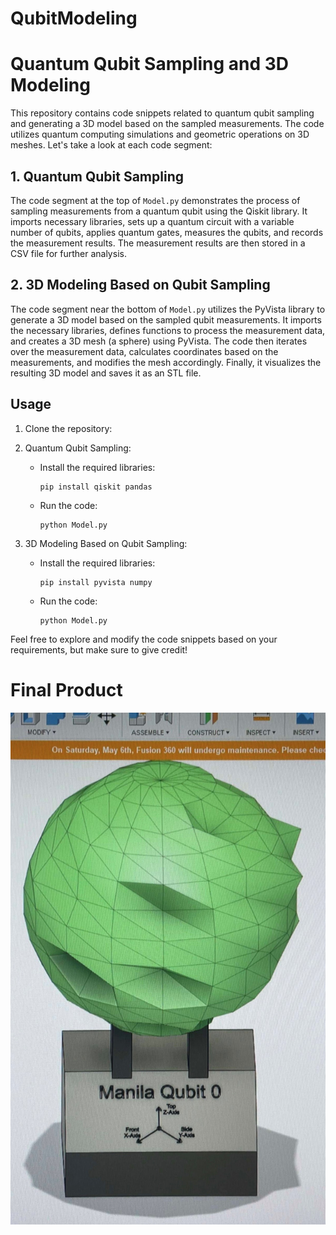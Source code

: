 # QubitModeling

# Quantum Qubit Sampling and 3D Modeling

This repository contains code snippets related to quantum qubit sampling and generating a 3D model based on the sampled measurements. The code utilizes quantum computing simulations and geometric operations on 3D meshes. Let's take a look at each code segment:

## 1. Quantum Qubit Sampling

The code segment at the top of `Model.py` demonstrates the process of sampling measurements from a quantum qubit using the Qiskit library. It imports necessary libraries, sets up a quantum circuit with a variable number of qubits, applies quantum gates, measures the qubits, and records the measurement results. The measurement results are then stored in a CSV file for further analysis.

## 2. 3D Modeling Based on Qubit Sampling

The code segment near the bottom of `Model.py` utilizes the PyVista library to generate a 3D model based on the sampled qubit measurements. It imports the necessary libraries, defines functions to process the measurement data, and creates a 3D mesh (a sphere) using PyVista. The code then iterates over the measurement data, calculates coordinates based on the measurements, and modifies the mesh accordingly. Finally, it visualizes the resulting 3D model and saves it as an STL file.

## Usage

1. Clone the repository:


2. Quantum Qubit Sampling:
   - Install the required libraries:
     ```
     pip install qiskit pandas
     ```
   - Run the code:
     ```
     python Model.py
     ```

3. 3D Modeling Based on Qubit Sampling:
   - Install the required libraries:
     ```
     pip install pyvista numpy
     ```
   - Run the code:
     ```
     python Model.py
     ```

Feel free to explore and modify the code snippets based on your requirements, but make sure to give credit!

# Final Product
![image description](Image/FinalDesign.jpg)
